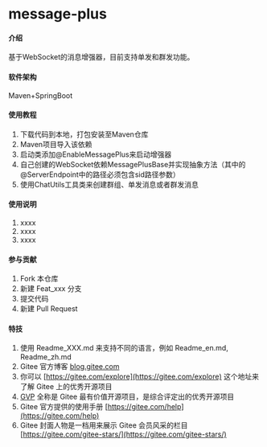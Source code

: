 # message-plus

#### 介绍
基于WebSocket的消息增强器，目前支持单发和群发功能。

#### 软件架构
Maven+SpringBoot



#### 使用教程

1.  下载代码到本地，打包安装至Maven仓库
2.  Maven项目导入该依赖
3.  启动类添加@EnableMessagePlus来启动增强器
4.  自己创建的WebSocket依赖MessagePlusBase并实现抽象方法（其中的@ServerEndpoint中的路径必须包含sid路径参数）
5.  使用ChatUtils工具类来创建群组、单发消息或者群发消息

#### 使用说明

1.  xxxx
2.  xxxx
3.  xxxx

#### 参与贡献

1.  Fork 本仓库
2.  新建 Feat_xxx 分支
3.  提交代码
4.  新建 Pull Request


#### 特技

1.  使用 Readme\_XXX.md 来支持不同的语言，例如 Readme\_en.md, Readme\_zh.md
2.  Gitee 官方博客 [blog.gitee.com](https://blog.gitee.com)
3.  你可以 [https://gitee.com/explore](https://gitee.com/explore) 这个地址来了解 Gitee 上的优秀开源项目
4.  [GVP](https://gitee.com/gvp) 全称是 Gitee 最有价值开源项目，是综合评定出的优秀开源项目
5.  Gitee 官方提供的使用手册 [https://gitee.com/help](https://gitee.com/help)
6.  Gitee 封面人物是一档用来展示 Gitee 会员风采的栏目 [https://gitee.com/gitee-stars/](https://gitee.com/gitee-stars/)
